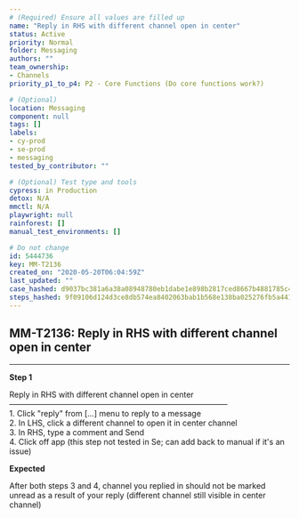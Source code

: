 ```yaml
---
# (Required) Ensure all values are filled up
name: "Reply in RHS with different channel open in center"
status: Active
priority: Normal
folder: Messaging
authors: ""
team_ownership: 
- Channels
priority_p1_to_p4: P2 - Core Functions (Do core functions work?)

# (Optional)
location: Messaging
component: null
tags: []
labels: 
- cy-prod
- se-prod
- messaging
tested_by_contributor: ""

# (Optional) Test type and tools
cypress: in Production
detox: N/A
mmctl: N/A
playwright: null
rainforest: []
manual_test_environments: []

# Do not change
id: 5444736
key: MM-T2136
created_on: "2020-05-20T06:04:59Z"
last_updated: ""
case_hashed: d9037bc381a6a38a08948780eb1dabe1e898b2817ced8667b4881785c459ebbe9db7b4896a0c4e6944fdbe1d86af587d
steps_hashed: 9f09106d124d3ce8db574ea8402063bab1b568e138ba025276fb5a441d8aff51efaf9f5c3ddf3cd3e485a71a57008667
---
```


<!-- (Auto-generated) Based on frontmatter's "key" and "name" -->

## MM-T2136: Reply in RHS with different channel open in center

---

**Step 1**

Reply in RHS with different channel open in center\
————————————————————————————\
1\. Click "reply" from \[...] menu to reply to a message\
2\. In LHS, click a different channel to open it in center channel\
3\. In RHS, type a comment and Send\
4\. Click off app (this step not tested in Se; can add back to manual if it's an issue)

**Expected**

After both steps 3 and 4, channel you replied in should not be marked unread as a result of your reply (different channel still visible in center channel)
